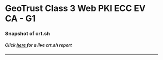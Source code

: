 # GeoTrust Class 3 Web PKI ECC EV CA - G1
### Snapshot of crt.sh
##### Click [here](https://crt.sh/?q=523A9233CA2BCE63141636B5737F0829103F6B5DBEBBEF8A6EBE62B16BF3950F) for a live crt.sh report

---
